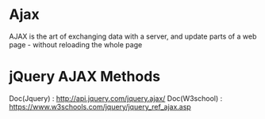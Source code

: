# Ajax

  AJAX is the art of exchanging data with a server, and update parts of a web page - without reloading the whole page
  
# jQuery AJAX Methods

 Doc(Jquery) : http://api.jquery.com/jquery.ajax/
 Doc(W3school) : https://www.w3schools.com/jquery/jquery_ref_ajax.asp
